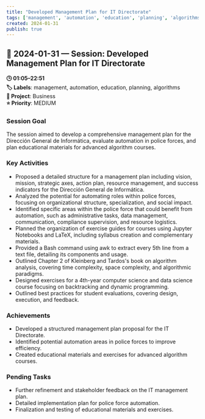 ```yaml
---
title: "Developed Management Plan for IT Directorate"
tags: ['management', 'automation', 'education', 'planning', 'algorithms']
created: 2024-01-31
publish: true
---
```


## 📅 2024-01-31 — Session: Developed Management Plan for IT Directorate

**🕒 01:05–22:51**  
**🏷️ Labels**: management, automation, education, planning, algorithms  
**📂 Project**: Business  
**⭐ Priority**: MEDIUM  


### Session Goal
The session aimed to develop a comprehensive management plan for the Dirección General de Informática, evaluate automation in police forces, and plan educational materials for advanced algorithm courses.

### Key Activities
- Proposed a detailed structure for a management plan including vision, mission, strategic axes, action plan, resource management, and success indicators for the Dirección General de Informática.
- Analyzed the potential for automating roles within police forces, focusing on organizational structure, specialization, and social impact.
- Identified specific areas within the police force that could benefit from automation, such as administrative tasks, data management, communication, compliance supervision, and resource logistics.
- Planned the organization of exercise guides for courses using Jupyter Notebooks and LaTeX, including syllabus creation and complementary materials.
- Provided a Bash command using awk to extract every 5th line from a text file, detailing its components and usage.
- Outlined Chapter 2 of Kleinberg and Tardos's book on algorithm analysis, covering time complexity, space complexity, and algorithmic paradigms.
- Designed exercises for a 4th-year computer science and data science course focusing on backtracking and dynamic programming.
- Outlined best practices for student evaluations, covering design, execution, and feedback.

### Achievements
- Developed a structured management plan proposal for the IT Directorate.
- Identified potential automation areas in police forces to improve efficiency.
- Created educational materials and exercises for advanced algorithm courses.

### Pending Tasks
- Further refinement and stakeholder feedback on the IT management plan.
- Detailed implementation plan for police force automation.
- Finalization and testing of educational materials and exercises.
